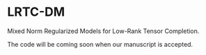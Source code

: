 # LRTC-DM
Mixed Norm Regularized Models for Low-Rank Tensor Completion.

The code will be coming soon when our manuscript is accepted.
